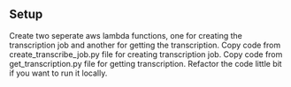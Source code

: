 ## Setup

Create two seperate aws lambda functions, one for creating the transcription job and another for getting the transcription.
Copy code from create_transcribe_job.py file for creating transcription job.
Copy code from get_transcription.py file for getting transcription.
Refactor the code little bit if you want to run it locally.

